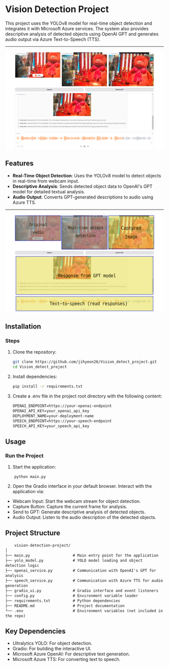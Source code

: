 # Vision Detection Project

This project uses the YOLOv8 model for real-time object detection and integrates it with Microsoft Azure services. The system also provides descriptive analysis of detected objects using OpenAI GPT and generates audio output via Azure Text-to-Speech (TTS).

---
![UI Screenshot](results/result.png)<br>

## Features

- **Real-Time Object Detection**: Uses the YOLOv8 model to detect objects in real-time from webcam input.
- **Descriptive Analysis**: Sends detected object data to OpenAI's GPT model for detailed textual analysis.
- **Audio Output**: Converts GPT-generated descriptions to audio using Azure TTS.

---

![UI Screenshot](results/result_describe.png)

## Installation

### Steps
1. Clone the repository:
   ```bash
   git clone https://github.com/jihyeon26/Vision_detect_project.git
   cd Vision_detect_project
   ```
2. Install dependencies:
    ```bash
    pip install -r requirements.txt
    ```
3. Create a .env file in the project root directory with the following content:
    ```env
    OPENAI_ENDPOINT=https://your-openai-endpoint
    OPENAI_API_KEY=your_openai_api_key
    DEPLOYMENT_NAME=your-deployment-name
    SPEECH_ENDPOINT=https://your-speech-endpoint
    SPEECH_API_KEY=your_speech_api_key
    ```

## Usage

### Run the Project
1. Start the application:
```
    python main.py
```

2. Open the Gradio interface in your default browser. Interact with the application via:
- Webcam Input: Start the webcam stream for object detection.
- Capture Button: Capture the current frame for analysis.
- Send to GPT: Generate descriptive analysis of detected objects.
- Audio Output: Listen to the audio description of the detected objects.

## Project Structure
```
    vision-detection-project/
│
├── main.py                   # Main entry point for the application
├── yolo_model.py             # YOLO model loading and object detection logic
├── openai_service.py         # Communication with OpenAI's GPT for analysis
├── speech_service.py         # Communication with Azure TTS for audio generation
├── gradio_ui.py              # Gradio interface and event listeners
├── config.py                 # Environment variable loader
├── requirements.txt          # Python dependencies
├── README.md                 # Project documentation
└── .env                      # Environment variables (not included in the repo)
```

## Key Dependencies
- Ultralytics YOLO: For object detection.
- Gradio: For building the interactive UI.
- Microsoft Azure OpenAI: For descriptive text generation.
- Microsoft Azure TTS: For converting text to speech.
